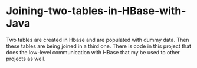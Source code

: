 # Joining-two-tables-in-HBase-with-Java
Two tables are created in Hbase and are populated with dummy data. Then these tables are being joined in a third one. There is code in this project that does the low-level communication with HBase that my be used to other projects as well.
